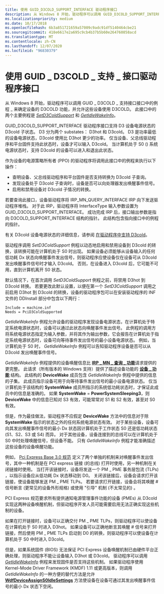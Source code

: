 ```yaml
---
title: 使用 GUID_D3COLD_SUPPORT_INTERFACE 驱动程序接口
description: 从 Windows 8 开始，驱动程序可以调用 GUID_D3COLD_SUPPORT_INTERFACE 接口中的例程来确定设备的 D3cold 功能，并使这些设备能够使用 D3cold。
ms.localizationpriority: medium
ms.date: 10/17/2018
ms.openlocfilehash: 6b3a851721659a57009c9adc91df5140464cbe21
ms.sourcegitcommit: 418e6617e2a695c9cb4b37b5b60e264760858acd
ms.translationtype: MT
ms.contentlocale: zh-CN
ms.lasthandoff: 12/07/2020
ms.locfileid: "96830379"
---
```

# <a name="using-the-guid_d3cold_support_interface-driver-interface"></a>使用 GUID \_ D3COLD \_ 支持 \_ 接口驱动程序接口


从 Windows 8 开始，驱动程序可以调用 GUID \_ D3COLD \_ 支持接口接口中的例程 \_ 来确定设备的 D3COLD 功能，并允许这些设备使用 D3COLD。 此接口中的两个主要例程是 [*SetD3ColdSupport*](/windows-hardware/drivers/ddi/wdm/nc-wdm-set_d3cold_support) 和 [*GetIdleWakeInfo*](/windows-hardware/drivers/ddi/wdm/nc-wdm-get_idle_wake_info)。


GUID_D3COLD_SUPPORT_INTERFACE 驱动程序接口支持 D3 设备电源状态的 D3cold 子状态。 D3 分为两个 substates： D3hot 和 D3cold。 D3 是功率最低的设备电源状态，D3cold 使用比 D3hot 更少的功率。 仅当设备、父总线驱动程序和平台固件支持此状态时，设备才可以输入 D3cold。 当计算机处于 S0 () 系统电源状态时，支持 D3cold 的设备可以进入和退出此状态。

作为设备的电源策略所有者 (PPO) 的驱动程序将调用此接口中的例程来执行以下操作：

-    查明设备、父总线驱动程序和平台固件是否支持转换为 D3cold 子查询。 
-    发现设备处于 D3cold 子查询时，设备是否可以向处理器发出唤醒事件信号。 
-    启用和禁用设备对 D3cold 子情况的转换。 

若要查询此接口，设备驱动程序将 IRP_MN_QUERY_INTERFACE IRP 向下发送驱动程序堆栈。 对于此 IRP，驱动程序将 InterfaceType 输入参数设置为 GUID_D3COLD_SUPPORT_INTERFACE。 成功完成 IRP 后，接口输出参数是指向 D3COLD_SUPPORT_INTERFACE 结构的指针。 此结构包含指向接口中的例程的指针。

有关 D3cold 设备电源状态的详细信息，请参阅 [在驱动程序中支持 D3cold](supporting-d3cold-in-a-driver.md)。


驱动程序调用 *SetD3ColdSupport* 例程以动态地启用和禁用设备到 D3cold 的转换，该转换可能在计算机处于 S0 时出现。 如果设备必须能够从设备输入的任何低功耗 Dx 状态向唤醒事件发出信号，则驱动程序应使设备仅在设备可从 D3cold 发出唤醒事件信号时才输入 D3cold。 否则，在设备进入 D3cold 后，它可能不可用，直到计算机离开 S0 状态。

默认情况下，在首次调用 *SetD3ColdSupport* 例程之前，将禁用 D3hot 到 D3cold 转换。 若要更改此默认设置，以便在第一个 *SetD3ColdSupport* 调用之前启用 D3hot 到 D3cold 的转换，设备的驱动程序包可以在安装驱动程序的 INF 文件的 DDInstall 部分中包含以下两行：

```Text
Include = machine.inf
Needs = PciD3ColdSupported
```

*GetIdleWakeInfo* 例程允许设备的驱动程序发现设备电源状态，在计算机处于特定系统电源状态时，设备可以通过此状态向唤醒事件发出信号。 此例程的调用方将系统电源状态指定为输入参数，并将其作为输出参数，它会报告在计算机处于指定系统电源状态时，设备可向等待事件发出信号的最小设备电源状态。 例如，当计算机处于 S0 时， *GetIdleWakeInfo* 例程可以告知驱动程序设备是否可以从 D3cold 发出唤醒事件信号。

*GetIdleWakeInfo* 例程提供的设备唤醒信息比 [**IRP \_ MN \_ 查询 \_ 功能**](./irp-mn-query-capabilities.md)请求提供的更完整。 此请求（所有版本的 Windows 支持）提供了描述设备功能的 [**设备 \_ 功能**](/windows-hardware/drivers/ddi/wdm/ns-wdm-_device_capabilities) 结构。 此结构的 **DeviceWake** 成员包含 *GetIdleWakeInfo* 例程中提供的信息的子集。 此成员指示设备可用于向等待事件发出信号的最小设备电源状态。 仅当计算机处于该结构的 **SystemWake** 成员所指示的系统低功耗状态时，才保证此成员中的信息是准确的。 如果 **SystemWake**  =  **PowerSystemSleeping3**，则 **DeviceWake** 中的信息已知对 S3 有效，可能常常对 S1 和 S2 有效，甚至对 S0 有效。

但是，作为最佳做法，驱动程序不应假定 **DeviceWake** 方法中的信息对于除 **SystemWake** 指示的状态之外的任何系统电源状态有效。 对于某些设备，设备可向其发出唤醒事件信号的最小 Dx 状态因计算机处于工作状态 S0 还是低功耗状态 (S1、S2、S3 或 S4) 而异。 对于其他设备，设备连接到的总线可以在计算机处于 S0 中时处理唤醒信号，但设备不能。 只有 *GetIdleWakeInfo* 例程才能准确描述这些设备的设备唤醒功能。

例如， [Pci Express Base 3.0 规范](https://pcisig.com/specifications/pciexpress/specifications/) 定义了两个单独的机制来对唤醒事件发出信号，其中一种机制是在 PCI express 链接 (的总线) 打开时使用，另一种机制在关闭链接时使用。 当打开该链接时，设备将发送一个 PM \_ PME 事务层包流 (TLPs) ，以指示设备应从低功耗 Dx 状态移动到 D0。 关闭该链接后，设备会请求打开该链接，使设备能够发送 PM \_ PME TLPs。 若要请求打开链接，设备会将其唤醒 \# 信号断言 (更常见的设备外形规格) 或使用 "引导" 机制 (不太常见的) 。

PCI Express 规范要求所有提供通知电源管理事件功能的设备 (PMEs) 从 D3cold 实现这两种设备唤醒机制，但驱动程序开发人员可能需要启用无法正确实现这些机制的设备。

如果在打开链接时，设备可以正确交付 PM \_ PME TLPs，则驱动程序可以使设备在计算机处于 S0 时进入 D3hot。 如果设备可以正确地断言其唤醒 \# 信号来打开链接，然后使用 PM \_ PME TLPs 启动到 D0 的转换，则驱动程序可以使设备在计算机处于 S0 中时进入 D3cold。

但是，如果系统固件 (BIOS) 无法保证 PCI Express 设备唤醒机制已由硬件平台正确处理，则驱动程序不能让设备输入 D3hot 或 D3cold。 驱动程序可以调用 [*GetIdleWakeInfo*](/windows-hardware/drivers/ddi/wdm/nc-wdm-get_idle_wake_info) 例程来发现固件是否支持这些机制。 如果驱动程序使用 Kernel-Mode Driver Framework (KMDF) 1.11 或更高版本，则调用 *GetIdleWakeInfo* 的一种方便的替代方法是允许 [**WdfDeviceAssignS0IdleSettings**](/windows-hardware/drivers/ddi/wdfdevice/nf-wdfdevice-wdfdeviceassigns0idlesettings) 方法使设备在设备可通过其发出唤醒事件信号的最小 Dx 状态下空闲。

 

